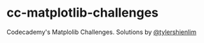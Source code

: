 # cc-matplotlib-challenges
 Codecademy's Matplolib Challenges. Solutions by [@tylershienlim](https://github.com/tylershienlim)
